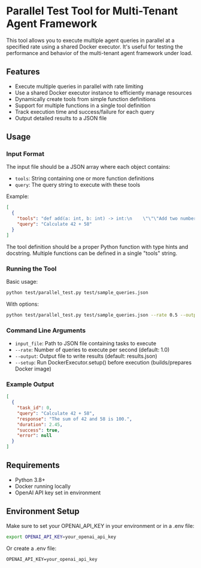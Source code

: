 # Parallel Test Tool for Multi-Tenant Agent Framework

This tool allows you to execute multiple agent queries in parallel at a specified rate using a shared Docker executor. It's useful for testing the performance and behavior of the multi-tenant agent framework under load.

## Features

- Execute multiple queries in parallel with rate limiting
- Use a shared Docker executor instance to efficiently manage resources
- Dynamically create tools from simple function definitions
- Support for multiple functions in a single tool definition
- Track execution time and success/failure for each query
- Output detailed results to a JSON file

## Usage

### Input Format

The input file should be a JSON array where each object contains:

- `tools`: String containing one or more function definitions
- `query`: The query string to execute with these tools

Example:
```json
[
  {
    "tools": "def add(a: int, b: int) -> int:\n    \"\"\"Add two numbers\"\"\"\n    return a + b",
    "query": "Calculate 42 + 58"
  }
]
```

The tool definition should be a proper Python function with type hints and docstring. Multiple functions can be defined in a single "tools" string.

### Running the Tool

Basic usage:
```bash
python test/parallel_test.py test/sample_queries.json
```

With options:
```bash
python test/parallel_test.py test/sample_queries.json --rate 0.5 --output results.json
```

### Command Line Arguments

- `input_file`: Path to JSON file containing tasks to execute
- `--rate`: Number of queries to execute per second (default: 1.0)
- `--output`: Output file to write results (default: results.json)
- `--setup`: Run DockerExecutor.setup() before execution (builds/prepares Docker image)

### Example Output

```json
[
  {
    "task_id": 0,
    "query": "Calculate 42 + 58",
    "response": "The sum of 42 and 58 is 100.",
    "duration": 2.45,
    "success": true,
    "error": null
  }
]
```

## Requirements

- Python 3.8+
- Docker running locally
- OpenAI API key set in environment

## Environment Setup

Make sure to set your OPENAI_API_KEY in your environment or in a .env file:

```bash
export OPENAI_API_KEY=your_openai_api_key
```

Or create a .env file:
```
OPENAI_API_KEY=your_openai_api_key
``` 
